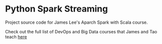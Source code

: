 # Python Spark Streaming

Project source code for James Lee's Aparch Spark with Scala course.

Check out the full list of DevOps and Big Data courses that James and Tao teach [here](https://www.level-up.one/courses/)